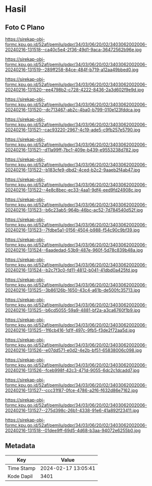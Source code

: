 # Hasil

## Foto C Plano

https://sirekap-obj-formc.kpu.go.id/52af/pemilu/pdpr/34/03/06/20/02/3403062002006-20240216-131518--ca40c5e4-2f36-49d1-9aca-36472562b96e.jpg

https://sirekap-obj-formc.kpu.go.id/52af/pemilu/pdpr/34/03/06/20/02/3403062002006-20240216-131519--289ff258-84ce-484f-b719-a12aa49bbed0.jpg

https://sirekap-obj-formc.kpu.go.id/52af/pemilu/pdpr/34/03/06/20/02/3403062002006-20240216-131520--ee4798b2-c728-4222-8436-2a3d602f9e9d.jpg

https://sirekap-obj-formc.kpu.go.id/52af/pemilu/pdpr/34/03/06/20/02/3403062002006-20240216-131520--dc713467-ab2c-4ba0-b799-010e123fddca.jpg

https://sirekap-obj-formc.kpu.go.id/52af/pemilu/pdpr/34/03/06/20/02/3403062002006-20240216-131521--cac93220-2967-4c19-ade5-c9fb257e5790.jpg

https://sirekap-obj-formc.kpu.go.id/52af/pemilu/pdpr/34/03/06/20/02/3403062002006-20240216-131521--d11a99ff-7bc1-409e-b439-e9553238d782.jpg

https://sirekap-obj-formc.kpu.go.id/52af/pemilu/pdpr/34/03/06/20/02/3403062002006-20240216-131522--b183cfe9-dbd2-4ced-b2c2-9aaeb2f4ab47.jpg

https://sirekap-obj-formc.kpu.go.id/52af/pemilu/pdpr/34/03/06/20/02/3403062002006-20240216-131522--4e8c8bec-ec33-4aa1-9df4-eed9fd24908c.jpg

https://sirekap-obj-formc.kpu.go.id/52af/pemilu/pdpr/34/03/06/20/02/3403062002006-20240216-131523--b6c23ab5-964b-46bc-ac52-7d784540d52f.jpg

https://sirekap-obj-formc.kpu.go.id/52af/pemilu/pdpr/34/03/06/20/02/3403062002006-20240216-131523--7fdbe5a1-0156-4504-b988-f54c90c9bf39.jpg

https://sirekap-obj-formc.kpu.go.id/52af/pemilu/pdpr/34/03/06/20/02/3403062002006-20240216-131524--6aadedad-53b9-487e-960f-5d78c839b48a.jpg

https://sirekap-obj-formc.kpu.go.id/52af/pemilu/pdpr/34/03/06/20/02/3403062002006-20240216-131524--b2c7f3c0-fd11-4812-b041-41dbd0a425fd.jpg

https://sirekap-obj-formc.kpu.go.id/52af/pemilu/pdpr/34/03/06/20/02/3403062002006-20240216-131525--3b86126b-1650-43c4-a61b-de500fc35713.jpg

https://sirekap-obj-formc.kpu.go.id/52af/pemilu/pdpr/34/03/06/20/02/3403062002006-20240216-131525--b6cd5055-59a9-4881-bf2a-a3ca6760f1b9.jpg

https://sirekap-obj-formc.kpu.go.id/52af/pemilu/pdpr/34/03/06/20/02/3403062002006-20240216-131525--1f6cb416-1d1f-497c-9fb5-f3de2f72aa5d.jpg

https://sirekap-obj-formc.kpu.go.id/52af/pemilu/pdpr/34/03/06/20/02/3403062002006-20240216-131526--e07dd571-e0d2-4e2b-bf51-65838006c098.jpg

https://sirekap-obj-formc.kpu.go.id/52af/pemilu/pdpr/34/03/06/20/02/3403062002006-20240216-131526--fceb998f-42c3-471d-9055-6dc2c1dcadd7.jpg

https://sirekap-obj-formc.kpu.go.id/52af/pemilu/pdpr/34/03/06/20/02/3403062002006-20240216-131527--ccc31f87-0fce-4786-a2f6-f632d86e7162.jpg

https://sirekap-obj-formc.kpu.go.id/52af/pemilu/pdpr/34/03/06/20/02/3403062002006-20240216-131527--275d398c-26b1-4338-91e6-41a892f23411.jpg

https://sirekap-obj-formc.kpu.go.id/52af/pemilu/pdpr/34/03/06/20/02/3403062002006-20240216-131518--01dee9ff-69d5-4d68-b3aa-94072e6255b0.jpg


## Metadata

| Key        | Value               |
| ---------- | ------------------- |
| Time Stamp | 2024-02-17 13:05:41 |
| Kode Dapil | 3401                |



